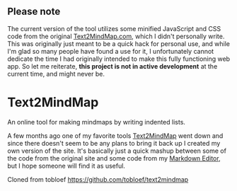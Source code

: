 ## Please note
The current version of the tool utilizes some minified JavaScript and CSS code from the original [Text2MindMap.com](http://www.text2mindmap.com), which I didn't personally write. This was originally just meant to be a quick hack for personal use, and while I'm glad so many people have found a use for it, I unfortunately cannot dedicate the time I had originally intended to make this fully functioning web app. So let me reiterate, **this project is not in active development** at the current time, and might never be.

# Text2MindMap
An online tool for making mindmaps by writing indented lists.

A few months ago one of my favorite tools [Text2MindMap](http://www.text2mindmap.com) went down and since there doesn't seem to be any plans to bring it back up I created my own version of the site. It's basically just a quick mashup between some of the code from the original site and some code from my [Markdown Editor](https://tobloef.com/markant/), but I hope someone will find it as useful.

Cloned from tobloef https://github.com/tobloef/text2mindmap
